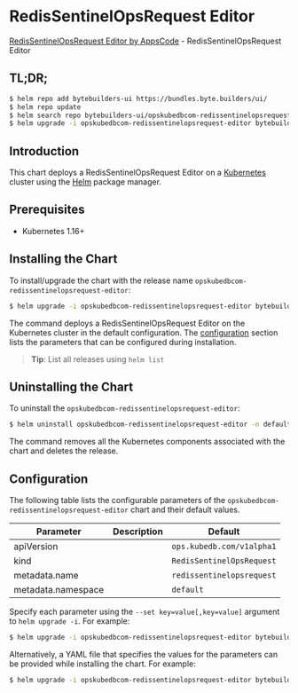 # RedisSentinelOpsRequest Editor

[RedisSentinelOpsRequest Editor by AppsCode](https://byte.builders) - RedisSentinelOpsRequest Editor

## TL;DR;

```bash
$ helm repo add bytebuilders-ui https://bundles.byte.builders/ui/
$ helm repo update
$ helm search repo bytebuilders-ui/opskubedbcom-redissentinelopsrequest-editor --version=v0.4.16
$ helm upgrade -i opskubedbcom-redissentinelopsrequest-editor bytebuilders-ui/opskubedbcom-redissentinelopsrequest-editor -n default --create-namespace --version=v0.4.16
```

## Introduction

This chart deploys a RedisSentinelOpsRequest Editor on a [Kubernetes](http://kubernetes.io) cluster using the [Helm](https://helm.sh) package manager.

## Prerequisites

- Kubernetes 1.16+

## Installing the Chart

To install/upgrade the chart with the release name `opskubedbcom-redissentinelopsrequest-editor`:

```bash
$ helm upgrade -i opskubedbcom-redissentinelopsrequest-editor bytebuilders-ui/opskubedbcom-redissentinelopsrequest-editor -n default --create-namespace --version=v0.4.16
```

The command deploys a RedisSentinelOpsRequest Editor on the Kubernetes cluster in the default configuration. The [configuration](#configuration) section lists the parameters that can be configured during installation.

> **Tip**: List all releases using `helm list`

## Uninstalling the Chart

To uninstall the `opskubedbcom-redissentinelopsrequest-editor`:

```bash
$ helm uninstall opskubedbcom-redissentinelopsrequest-editor -n default
```

The command removes all the Kubernetes components associated with the chart and deletes the release.

## Configuration

The following table lists the configurable parameters of the `opskubedbcom-redissentinelopsrequest-editor` chart and their default values.

|     Parameter      | Description |               Default                |
|--------------------|-------------|--------------------------------------|
| apiVersion         |             | <code>ops.kubedb.com/v1alpha1</code> |
| kind               |             | <code>RedisSentinelOpsRequest</code> |
| metadata.name      |             | <code>redissentinelopsrequest</code> |
| metadata.namespace |             | <code>default</code>                 |


Specify each parameter using the `--set key=value[,key=value]` argument to `helm upgrade -i`. For example:

```bash
$ helm upgrade -i opskubedbcom-redissentinelopsrequest-editor bytebuilders-ui/opskubedbcom-redissentinelopsrequest-editor -n default --create-namespace --version=v0.4.16 --set apiVersion=ops.kubedb.com/v1alpha1
```

Alternatively, a YAML file that specifies the values for the parameters can be provided while
installing the chart. For example:

```bash
$ helm upgrade -i opskubedbcom-redissentinelopsrequest-editor bytebuilders-ui/opskubedbcom-redissentinelopsrequest-editor -n default --create-namespace --version=v0.4.16 --values values.yaml
```
